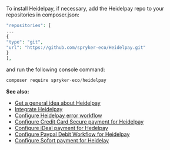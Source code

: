 To install Heidelpay, if necessary, add  the Heidelpay repo to your repositories in composer.json:

 ```php
 "repositories": [
 ...
 {
 "type": "git",
 "url": "https://github.com/spryker-eco/Heidelpay.git"
 }
 ],
 ```

and run the following console command:
```php
composer require spryker-eco/heidelpay
```

<b>See also:</b>

* [Get a general idea about Heidelpay](../heidelpay.htm)
* [Integrate Heidelpay](heidelpay-integration.htm)
* [Configure Heidelpay error workflow](heidelpay-error-workflow.htm)
* [Configure Credit Card Secure payment for Heidelpay](heidelpay-credit-card.htm)
* [Configure iDeal payment for Hedelpay](heidelpay-ideal.htm)
* [Configure Paypal Debit Workflow for Heidelpay](heidelpay-paypal-debit.htm)
* [Configure Sofort payment for Heidelay](heidelpay-sofort.htm)


